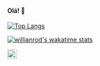 #### Olá! 👋

[![Top Langs](https://github-readme-stats.vercel.app/api/top-langs/?username=LarisseDepa)](https://github.com/LarisseDepa/github-readme-stats)

[![willianrod's wakatime stats](https://github-readme-stats.vercel.app/api/wakatime?username=LarisseDepa)](https://github.com/LarisseDepa/github-readme-stats)





<a href="https://www.linkedin.com/in/larissedepa/">
  <img align="left" alt="Shreya's LinkedIn" width="22px" src="https://cdn.jsdelivr.net/npm/simple-icons@v3/icons/linkedin.svg" />
</a>




